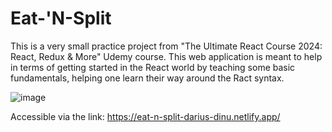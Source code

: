 # Eat-'N-Split
This is a very small practice project from "The Ultimate React Course 2024: React, Redux & More" Udemy course. This web application is meant to help in terms of getting started in the React world by teaching some basic fundamentals, helping one learn their way around the Ract syntax.

![image](https://github.com/dariusdinu/eat-n-split/assets/75120006/79a78892-ac55-4b1e-ab18-aacee8420951)

Accessible via the link: https://eat-n-split-darius-dinu.netlify.app/
